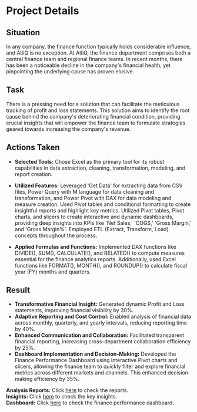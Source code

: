 # Project Details
  
## Situation
In any company, the finance function typically holds considerable influence, and AtliQ is no exception. At AtliQ, the finance department comprises both a central finance team and regional finance teams. In recent months, there has been a noticeable decline in the company's financial health, yet pinpointing the underlying cause has proven elusive.

## Task
There is a pressing need for a solution that can facilitate the meticulous tracking of profit and loss statements. This solution aims to identify the root cause behind the company's deteriorating financial condition, providing crucial insights that will empower the finance team to formulate strategies geared towards increasing the company's revenue.

## Actions Taken
- **Selected Tools:** Chose Excel as the primary tool for its robust capabilities in data extraction, cleaning, transformation, modeling, and report creation.

- **Utilized Features:** Leveraged 'Get Data' for extracting data from CSV files, Power Query with M language for data cleaning and transformation, and Power Pivot with DAX for data modeling and measure creation. Used Pivot tables and conditional formatting to create insightful reports and highlight key metrics. Utilized Pivot tables, Pivot charts, and slicers to create interactive and dynamic dashboards, providing deep insights into KPIs like 'Net Sales,' 'COGS,' 'Gross Margin,' and 'Gross Margin%'. Employed ETL (Extract, Transform, Load) concepts throughout the process.

- **Applied Formulas and Functions:** Implemented DAX functions like DIVIDE(), SUM(), CALCULATE(), and RELATED() to compute measures essential for the finance analytics reports. Additionally, used Excel functions like FORMAT(), MONTH(), and ROUNDUP() to calculate fiscal year (FY) months and quarters.

## Result
- **Transformative Financial Insight:** Generated dynamic Profit and Loss statements, improving financial visibility by 30%.
- **Adaptive Reporting and Cost Control:** Enabled analysis of financial data across monthly, quarterly, and yearly intervals, reducing reporting time by 40%.
- **Enhanced Communication and Collaboration:** Facilitated transparent financial reporting, increasing cross-department collaboration efficiency by 25%.
- **Dashboard Implementation and Decision-Making:** Developed the Finance Performance Dashboard using interactive Pivot charts and slicers, allowing the finance team to quickly filter and explore financial metrics across different markets and channels. This enhanced decision-making efficiency by 35%.

**Analysis Reports:** Click [here](https://github.com/ujjwal2131/Sales-and-Finance-Analytics/tree/main/Sales%20and%20Finance%20Analytics/Finance%20Analytics/Analysis%20Reports) to check the reports.  
**Insights:** Click [here](https://github.com/ujjwal2131/Sales-and-Finance-Analytics/tree/main/Sales%20and%20Finance%20Analytics/Finance%20Analytics/Insights) to check the key insights.<br>
**Dashboard:** Click [here](https://github.com/ujjwal2131/Sales-and-Finance-Analytics/tree/main/Sales%20and%20Finance%20Analytics/Finance%20Analytics/Finance%20Performance%20Dashboard) to check the finance performance dashboard.  
